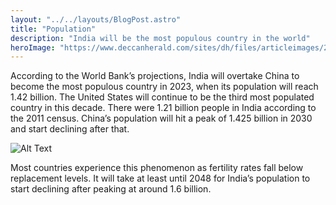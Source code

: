 ```yaml
---
layout: "../../layouts/BlogPost.astro"
title: "Population"
description: "India will be the most populous country in the world"
heroImage: "https://www.deccanherald.com/sites/dh/files/articleimages/2021/01/29/728009-01-02-944953-1611934370.jpg"
---
```


According to the World Bank’s projections, India will overtake China to become the most populous country in 2023, when its population will reach 1.42 billion. The United States will continue to be the third most populated country in this decade. There were 1.21 billion people in India according to the 2011 census. China’s population will hit a peak of 1.425 billion in 2030 and start declining after that. 

![Alt Text](https://ichef.bbci.co.uk/news/976/mcs/media/images/68183000/gif/_68183711_population_624.gif "image")

Most countries experience this phenomenon as fertility rates fall below replacement levels. It will take at least until 2048 for India’s population to start declining after peaking at around 1.6 billion.

